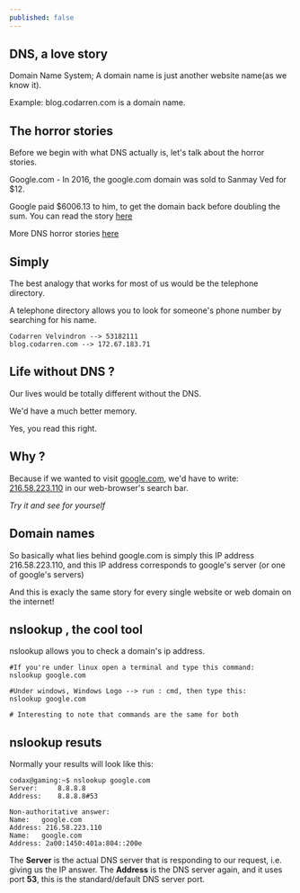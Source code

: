 ```yaml
---
published: false
---
```

## DNS, a love story
Domain Name System; A domain name is just another website name(as we know it).

Example: blog.codarren.com is a domain name.

## The horror stories
Before we begin with what DNS actually is, let's talk about the horror stories.

Google.com - In 2016, the google.com domain was sold to Sanmay Ved for $12. 

Google paid $6006.13 to him, to get the domain back before doubling the sum.
You can read the story [here](https://www.theverge.com/2016/1/29/10868404/google-reveals-how-much-it-paid-the-guy-who-bought-google-com)


More DNS horror stories [here](https://bluecatnetworks.com/blog/6-dns-horror-stories-halloween/)

## Simply
The best analogy that works for most of us would be the telephone directory.

A telephone directory allows you to look for someone's phone number by searching for his name.

```
Codarren Velvindron --> 53182111
blog.codarren.com --> 172.67.183.71
```

## Life without DNS ?
Our lives would be totally different without the DNS.

We'd have a much better memory.

Yes, you read this right.

## Why ?
Because if we wanted to visit [google.com](https://google.com), we'd have to write:
[216.58.223.110](https://216.58.223.110) in our web-browser's search bar.

*Try it and see for yourself*

## Domain names
So basically what lies behind google.com is simply this IP address 216.58.223.110, and this IP address corresponds to google's server (or one of google's servers)

And this is exacly the same story for every single website or web domain on the internet!

## nslookup , the cool tool
nslookup allows you to check a domain's ip address.
```
#If you're under linux open a terminal and type this command:
nslookup google.com

#Under windows, Windows Logo --> run : cmd, then type this:
nslookup google.com

# Interesting to note that commands are the same for both
```

## nslookup resuts
Normally your results will look like this:
```
codax@gaming:~$ nslookup google.com
Server:		8.8.8.8
Address:	8.8.8.8#53

Non-authoritative answer:
Name:	google.com
Address: 216.58.223.110
Name:	google.com
Address: 2a00:1450:401a:804::200e
```
The **Server** is the actual DNS server that is responding to our request, i.e. giving us the IP answer.
The **Address** is the DNS server again, and it uses port **53**, this is the standard/default DNS server port.

